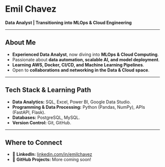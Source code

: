 # Emil Chavez  

**Data Analyst | Transitioning into MLOps & Cloud Engineering**    

--- 

## **About Me**  
- **Experienced Data Analyst**, now diving into **MLOps & Cloud Computing**.  
- Passionate about **data automation, scalable AI, and model deployment**.  
- **Learning AWS, Docker, CI/CD, and Machine Learning Pipelines**.  
- Open to **collaborations and networking in the Data & Cloud space**.  

---

## **Tech Stack & Learning Path**  
- **Data Analytics:** SQL, Excel, Power BI, Google Data Studio.  
- **Programming & Data Processing:** Python (Pandas, NumPy), APIs (FastAPI, Flask).  
- **Databases:** PostgreSQL, MySQL.  
- **Version Control:** Git, GitHub.  

---

## **Where to Connect**  
- 💼 **LinkedIn:** [linkedin.com/in/emilchavez](#)    
- 🔧 **GitHub Projects:** More coming soon!

